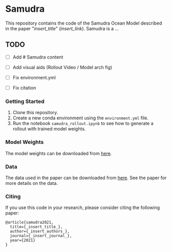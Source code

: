 # Samudra
This repository contains the code of the Samudra Ocean Model described in the paper "_insert_title_" (_insert_link_). Samudra is a ...

## TODO

- [ ] Add # Samudra content 
- [ ] Add visual aids (Rollout Video / Model arch fig)
- [ ] Fix environment.yml
- [ ] Fix citation


### Getting Started
1. Clone this repository. 
2. Create a new conda environment using the `environment.yml` file.
3. Run the notebook `samudra_rollout.ipynb` to see how to generate a rollout with trained model weights.

### Model Weights
The model weights can be downloaded from [here](https://huggingface.co/M2LInES/Samudra).

### Data
The data used in the paper can be downloaded from [here](https://huggingface.co/datasets/M2LInES/Samudra_OM4). See the paper for more details on the data.

### Citing
If you use this code in your research, please consider citing the following paper:
```
@article{samudra2021,
  title={_insert_title_},
  author={_insert_authors_},
  journal={_insert_journal_},
  year={2021}
}
```
